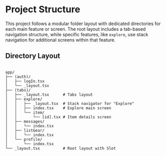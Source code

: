 # Project Structure

This project follows a modular folder layout with dedicated directories for each main feature or screen. The root layout includes a tab-based navigation structure, while specific features, like `explore`, use stack navigation for additional screens within that feature.

## Directory Layout

```plaintext

app/
├── (auth)/
│   ├── logIn.tsx
│   └── _layout.tsx
├── (tabs)/
│   ├── _layout.tsx      # Tabs layout
│   ├── explore/
│   │   ├── _layout.tsx  # Stack navigator for "Explore"
│   │   ├── index.tsx    # Explore main screen
│   │   └── item/
│   │       └── [id].tsx # Item details screen
│   ├── messages/
│   │   └── index.tsx
│   ├── listGear/
│   │   └── index.tsx
│   └── profile/
│       └── index.tsx
└── _layout.tsx          # Root layout with Slot
